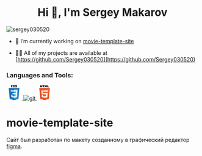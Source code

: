 <h1 align="center">Hi 👋, I'm Sergey Makarov</h1>
<p align="left"> <img src="https://komarev.com/ghpvc/?username=sergey030520&label=Profile%20views&color=0e75b6&style=flat" alt="sergey030520" /> </p>

- 🔭 I’m currently working on [movie-template-site](https://github.com/Sergey030520/movie-template-site)

- 👨‍💻 All of my projects are available at [https://github.com/Sergey030520](https://github.com/Sergey030520)

<h3 align="left">Languages and Tools:</h3>
<p align="left">  
<a href="https://www.w3schools.com/css/" target="_blank" rel="noreferrer"> <img src="https://raw.githubusercontent.com/devicons/devicon/master/icons/css3/css3-original-wordmark.svg" alt="css3" width="40" height="40"/> </a>
<a href="https://git-scm.com/" target="_blank" rel="noreferrer"> <img src="https://www.vectorlogo.zone/logos/git-scm/git-scm-icon.svg" alt="git" width="40" height="40"/> </a> 
<a href="https://www.w3.org/html/" target="_blank" rel="noreferrer"> <img src="https://raw.githubusercontent.com/devicons/devicon/master/icons/html5/html5-original-wordmark.svg" alt="html5" width="40" height="40"/> </a> 
</p>

# movie-template-site

Сайт был разработан по макету созданному в графический редактор [figma](https://www.figma.com/file/X3x0icGOClD9ad1YeGxfJd/TV-web-site-TVimo-(Community)?node-id=0%3A1&t=nJvaOFIiN7gwgd5b-1). 
